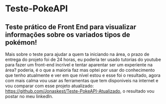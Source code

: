 # Teste-PokeAPI
Teste prático de Front End para visualizar informações sobre os variados tipos de pokémon!
-----------------------------------------------------------------------------------------
Mais sobre o teste para ajudar a quem ta iniciando na área, o prazo de entrega do projeto foi de 24 horas, eu poderia ter usado tutorias do youtube para fazer um front-end incrível e tentar aparentar ser um experiente na área? poderia, é o que a maioria faz mas optei por usar do conhecimento que tenho atualmente e ver em que nível estou e esse foi o resultado, agora com mais calma vou usar as ferramentas que tem disponiveis na internet e  vou comparar com esse projeto atualizado: https://github.com/Jonaskest/Teste-PokeAPI-Atualizado, o resultado vou postar no meu linkedIn. 
